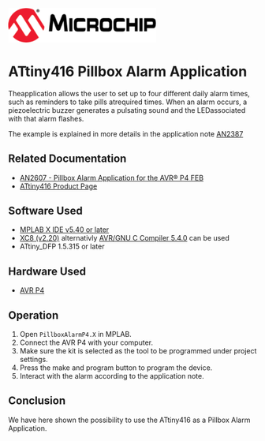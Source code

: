 <a href="https://www.microchip.com" rel="nofollow"><img src="images/microchip.png" alt="MCHP" width="300"/></a>

# ATtiny416 Pillbox Alarm Application

Theapplication allows the user to set up to four different daily alarm times, such as reminders to take pills atrequired times. When an alarm occurs, a piezoelectric buzzer generates a pulsating sound and the LEDassociated with that alarm flashes.

The example is explained in more details in the application note [AN2387](#Related-Documentation)

## Related Documentation

- [AN2607 - Pillbox Alarm Application for the AVR® P4 FEB](https://www.microchip.com//wwwAppNotes/AppNotes.aspx?appnote=en603897)
- [ATtiny416 Product Page](https://www.microchip.com/wwwproducts/en/ATtiny416)

## Software Used

- [MPLAB X IDE v5.40 or later](https://www.microchip.com/mplab/mplab-x-ide)
- [XC8 (v2.20)](https://www.microchip.com/mplab/compilers) alternativly [AVR/GNU C Compiler 5.4.0](https://www.microchip.com/mplab/avr-support/avr-and-arm-toolchains-c-compilers) can be used
- ATtiny_DFP 1.5.315 or later

## Hardware Used

-  [AVR P4](https://www.microchip.com/DevelopmentTools/ProductDetails/PartNO/ATAVRFEB-P4)

## Operation

1. Open `PillboxAlarmP4.X` in MPLAB.
2. Connect the AVR P4 with your computer.
3. Make sure the kit is selected as the tool to be programmed under project settings.
4. Press the make and program button to program the device.
4. Interact with the alarm according to the application note.

## Conclusion

We have here shown the possibility to use the ATtiny416 as a Pillbox Alarm Application.